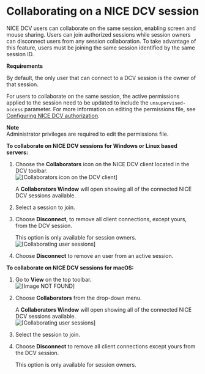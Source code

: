 # Collaborating on a NICE DCV session<a name="managing-sessions-session-collaboration"></a>

NICE DCV users can collaborate on the same session, enabling screen and mouse sharing\. Users can join authorized sessions while session owners can disconnect users from any session collaboration\. To take advantage of this feature, users must be joining the same session identified by the same session ID\.

**Requirements**

By default, the only user that can connect to a DCV session is the owner of that session\.

For users to collaborate on the same session, the active permissions applied to the session need to be updated to include the `unsupervised-access` parameter\. For more information on editing the permissions file, see [ Configuring NICE DCV authorization](https://docs.aws.amazon.com/dcv/latest/adminguide/security-authorization.html)\.

**Note**  
Administrator privileges are required to edit the permissions file\.

**To collaborate on NICE DCV sessions for Windows or Linux based servers:**

1. Choose the **Collaborators** icon on the NICE DCV client located in the DCV toolbar\.  
![\[Collaborators icon on the DCV client\]](http://docs.aws.amazon.com/dcv/latest/userguide/images/collaboration.png)

   A **Collaborators Window** will open showing all of the connected NICE DCV sessions available\.

1. Select a session to join\.

1. Choose **Disconnect**, to remove all client connections, except yours, from the DCV session\.

   This option is only available for session owners\.  
![\[Collaborating user sessions\]](http://docs.aws.amazon.com/dcv/latest/userguide/images/collaboration-users.png)

1. Choose **Disconnect** to remove an user from an active session\.

**To collaborate on NICE DCV sessions for macOS:**

1. Go to **View** on the top toolbar\.  
![\[Image NOT FOUND\]](http://docs.aws.amazon.com/dcv/latest/userguide/images/MACDropDown.png)

1. Choose **Collaborators** from the drop\-down menu\.

   A **Collaborators Window** will open showing all of the connected NICE DCV sessions available\.  
![\[Collaborating user sessions\]](http://docs.aws.amazon.com/dcv/latest/userguide/images/collaboration-users.png)

1. Select the session to join\.

1. Choose **Disconnect** to remove all client connections except yours from the DCV session\.

   This option is only available for session owners\.